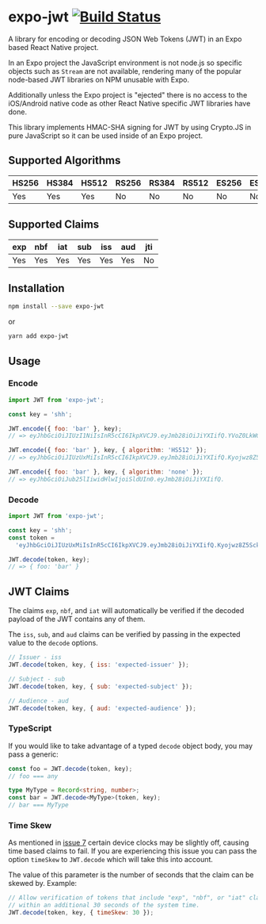 # expo-jwt [![Build Status](https://api.travis-ci.org/blake-simpson/expo-jwt.svg?branch=master)](https://travis-ci.org/blake-simpson/expo-jwt)

A library for encoding or decoding JSON Web Tokens (JWT) in an Expo based React
Native project.

In an Expo project the JavaScript environment is not node.js so specific objects
such as `Stream` are not available, rendering many of the popular node-based JWT
libraries on NPM unusable with Expo.

Additionally unless the Expo project is "ejected" there is no access to the
iOS/Android native code as other React Native specific JWT libraries have done.

This library implements HMAC-SHA signing for JWT by using Crypto.JS in pure
JavaScript so it can be used inside of an Expo project.

## Supported Algorithms

| HS256 | HS384 | HS512 | RS256 | RS384 | RS512 | ES256 | ES384 | ES512 |
|-------|-------|-------|-------|-------|-------|-------|-------|-------|
| Yes   | Yes   | Yes   | No    | No    | No    | No    | No    | No    |

## Supported Claims

| exp | nbf | iat | sub | iss | aud | jti |
|-----|-----|-----|-----|-----|-----|-----|
| Yes | Yes | Yes | Yes | Yes | Yes | No  |

## Installation

```bash
npm install --save expo-jwt
```

or

```bash
yarn add expo-jwt
```

## Usage

### Encode

```js
import JWT from 'expo-jwt';

const key = 'shh';

JWT.encode({ foo: 'bar' }, key);
// => eyJhbGciOiJIUzI1NiIsInR5cCI6IkpXVCJ9.eyJmb28iOiJiYXIifQ.YVoZ0LkWCMCnwEf7Nju2SJt_9mseJP1Q3RvCz4frGwM

JWT.encode({ foo: 'bar' }, key, { algorithm: 'HS512' });
// => eyJhbGciOiJIUzUxMiIsInR5cCI6IkpXVCJ9.eyJmb28iOiJiYXIifQ.Kyojwz8Z5SckLbMU-EImuzHEjjg_1apSOLz_tsZQj1025OH--qaORzkHUkScScd8-RZnWUdCu0epiaofQZNkBA

JWT.encode({ foo: 'bar' }, key, { algorithm: 'none' });
// => eyJhbGciOiJub25lIiwidHlwIjoiSldUIn0.eyJmb28iOiJiYXIifQ.
```

### Decode

```js
import JWT from 'expo-jwt';

const key = 'shh';
const token =
  'eyJhbGciOiJIUzUxMiIsInR5cCI6IkpXVCJ9.eyJmb28iOiJiYXIifQ.Kyojwz8Z5SckLbMU-EImuzHEjjg_1apSOLz_tsZQj1025OH--qaORzkHUkScScd8-RZnWUdCu0epiaofQZNkBA';

JWT.decode(token, key);
// => { foo: 'bar' }
```

## JWT Claims

The claims `exp`, `nbf`, and `iat` will automatically be verified if the decoded
payload of the JWT contains any of them.

The `iss`, `sub`, and `aud` claims can be verified by passing in the expected
value to the `decode` options.

```js
// Issuer - iss
JWT.decode(token, key, { iss: 'expected-issuer' });

// Subject - sub
JWT.decode(token, key, { sub: 'expected-subject' });

// Audience - aud
JWT.decode(token, key, { aud: 'expected-audience' });
```

### TypeScript

If you would like to take advantage of a typed `decode` object body, you may pass a generic:

```ts
const foo = JWT.decode(token, key);
// foo === any

type MyType = Record<string, number>;
const bar = JWT.decode<MyType>(token, key);
// bar === MyType
```

### Time Skew

As mentioned in [issue 7](https://github.com/kartenmacherei/expo-jwt/issues/7)
certain device clocks may be slightly off, causing time based claims to fail. If
you are experiencing this issue you can pass the option `timeSkew` to
`JWT.decode` which will take this into account.

The value of this parameter is the number of seconds that the claim can be
skewed by. Example:

```js
// Allow verification of tokens that include "exp", "nbf", or "iat" claims
// within an additional 30 seconds of the system time.
JWT.decode(token, key, { timeSkew: 30 });
```
